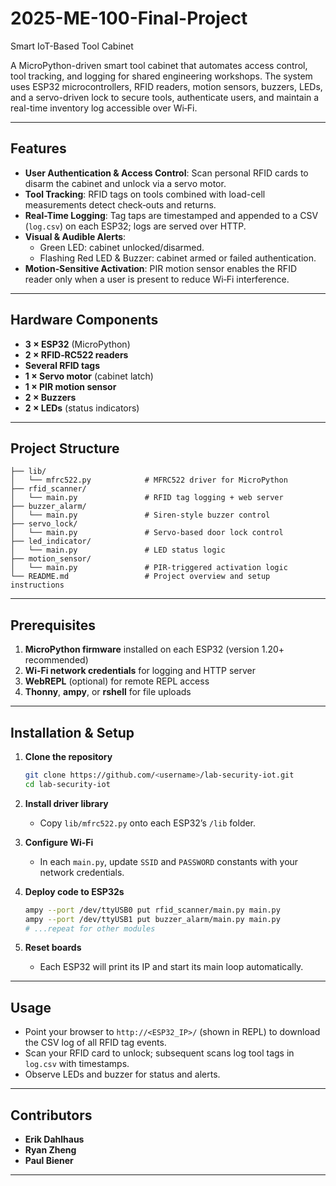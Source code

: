 # 2025-ME-100-Final-Project
Smart IoT-Based Tool Cabinet


A MicroPython-driven smart tool cabinet that automates access control, tool tracking, and logging for shared engineering workshops. The system uses ESP32 microcontrollers, RFID readers, motion sensors, buzzers, LEDs, and a servo-driven lock to secure tools, authenticate users, and maintain a real-time inventory log accessible over Wi‑Fi.

---

## Features

- **User Authentication & Access Control**: Scan personal RFID cards to disarm the cabinet and unlock via a servo motor.
- **Tool Tracking**: RFID tags on tools combined with load-cell measurements detect check‑outs and returns.
- **Real-Time Logging**: Tag taps are timestamped and appended to a CSV (`log.csv`) on each ESP32; logs are served over HTTP.
- **Visual & Audible Alerts**:
  - Green LED: cabinet unlocked/disarmed.
  - Flashing Red LED & Buzzer: cabinet armed or failed authentication.
- **Motion‑Sensitive Activation**: PIR motion sensor enables the RFID reader only when a user is present to reduce Wi‑Fi interference.

---

## Hardware Components

- **3 × ESP32** (MicroPython)
- **2 × RFID‑RC522 readers**
- **Several RFID tags**
- **1 × Servo motor** (cabinet latch)
- **1 × PIR motion sensor**
- **2 × Buzzers**
- **2 × LEDs** (status indicators)

---

## Project Structure

```
├── lib/
│   └── mfrc522.py            # MFRC522 driver for MicroPython
├── rfid_scanner/
│   └── main.py               # RFID tag logging + web server
├── buzzer_alarm/
│   └── main.py               # Siren-style buzzer control
├── servo_lock/
│   └── main.py               # Servo-based door lock control
├── led_indicator/
│   └── main.py               # LED status logic
├── motion_sensor/
│   └── main.py               # PIR‑triggered activation logic
└── README.md                 # Project overview and setup instructions
```

---

## Prerequisites

1. **MicroPython firmware** installed on each ESP32 (version 1.20+ recommended)
2. **Wi‑Fi network credentials** for logging and HTTP server
3. **WebREPL** (optional) for remote REPL access
4. **Thonny**, **ampy**, or **rshell** for file uploads

---

## Installation & Setup

1. **Clone the repository**

   ```bash
   git clone https://github.com/<username>/lab‑security‑iot.git
   cd lab‑security‑iot
   ```

2. **Install driver library**

   - Copy `lib/mfrc522.py` onto each ESP32’s `/lib` folder.

3. **Configure Wi‑Fi**

   - In each `main.py`, update `SSID` and `PASSWORD` constants with your network credentials.

4. **Deploy code to ESP32s**

   ```bash
   ampy --port /dev/ttyUSB0 put rfid_scanner/main.py main.py
   ampy --port /dev/ttyUSB1 put buzzer_alarm/main.py main.py
   # ...repeat for other modules
   ```

5. **Reset boards**

   - Each ESP32 will print its IP and start its main loop automatically.

---

## Usage

- Point your browser to `http://<ESP32_IP>/` (shown in REPL) to download the CSV log of all RFID tag events.
- Scan your RFID card to unlock; subsequent scans log tool tags in `log.csv` with timestamps.
- Observe LEDs and buzzer for status and alerts.

---

## Contributors

- **Erik Dahlhaus**
- **Ryan Zheng**
- **Paul Biener**

---
